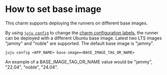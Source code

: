 # How to set base image

This charm supports deploying the runners on different base images.

By using [`juju config`](https://juju.is/docs/juju/juju-config) to change the
[charm configuration labels](https://charmhub.io/github-runner/configure#base-image), the runner
can be deployed with a different Ubuntu base image. Latest two LTS images "jammy" and "noble" are
supported. The default base image is "jammy".

```shell
juju config <APP_NAME> base-image=<BASE_IMAGE_TAG_OR_NAME>
```

An example of a BASE_IMAGE_TAG_OR_NAME value would be "jammy", "22.04", "noble", "24.04".